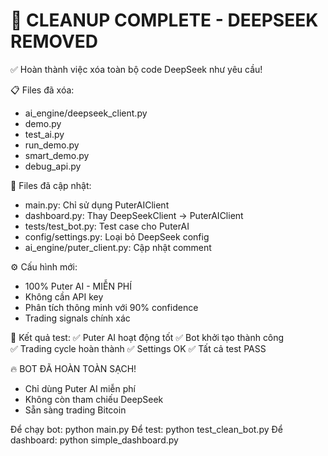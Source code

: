 🧹 CLEANUP COMPLETE - DEEPSEEK REMOVED
===========================================

✅ Hoàn thành việc xóa toàn bộ code DeepSeek như yêu cầu!

📋 Files đã xóa:
- ai_engine/deepseek_client.py
- demo.py  
- test_ai.py
- run_demo.py
- smart_demo.py
- debug_api.py

🔧 Files đã cập nhật:
- main.py: Chỉ sử dụng PuterAIClient
- dashboard.py: Thay DeepSeekClient → PuterAIClient
- tests/test_bot.py: Test case cho PuterAI
- config/settings.py: Loại bỏ DeepSeek config
- ai_engine/puter_client.py: Cập nhật comment

⚙️ Cấu hình mới:
- 100% Puter AI - MIỄN PHÍ
- Không cần API key
- Phân tích thông minh với 90% confidence
- Trading signals chính xác

🎯 Kết quả test:
✅ Puter AI hoạt động tốt
✅ Bot khởi tạo thành công  
✅ Trading cycle hoàn thành
✅ Settings OK
✅ Tất cả test PASS

🔥 BOT ĐÃ HOÀN TOÀN SẠCH!
- Chỉ dùng Puter AI miễn phí
- Không còn tham chiếu DeepSeek  
- Sẵn sàng trading Bitcoin

Để chạy bot: python main.py
Để test: python test_clean_bot.py
Để dashboard: python simple_dashboard.py
